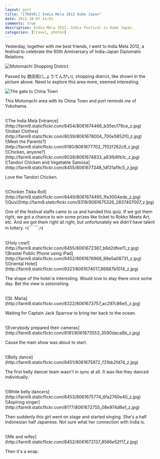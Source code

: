 ```yaml
---
layout: post
title: "[TRAVEL] India Mela 2012 Kobe Japan"
date: 2012-10-07 14:03
comments: true
description: India Mela 2012. India Festival in Kobe Japan.
categories: [travel, photos]
---
```


Yesterday, together with me best friends, I went to India Mela 2012, a festival to celebrate the 60th Anniversary of India-Japan Diplomatic Relations.

![Motomachi Shopping District](http://farm9.staticflickr.com/8040/8061671655_e4293ca54a_z.jpg)

<!-- more -->

Passed by 商店街(しょうてんがい), shopping district, like shown in the picture above. Need to explore this area more, seemed interesting.

![The gate to China Town](http://farm9.staticflickr.com/8032/8061671971_a127c1e281_z.jpg)

This Motomachi area with its China Town and port reminds me of Yokohama. 

<br />
![The India Mela Entrance](http://farm9.staticflickr.com/8454/8061674466_b35ecf79ce_z.jpg)

<br />
![Indian Clothes](http://farm9.staticflickr.com/8039/8061678004_700e5852f0_z.jpg)

<br />
![Meet the Parents?](http://farm9.staticflickr.com/8180/8061677702_7f02f262c9_z.jpg)

<br />
![Chicken, anyone?](http://farm9.staticflickr.com/8039/8061674833_a93fb6fb1c_z.jpg)

<br />
![Tandori Chicken and Vegetable Samosa](http://farm9.staticflickr.com/8455/8061677348_1df31af9c5_z.jpg)

Love the Tandori Chicken.

<br />
![Chicken Tikka Roll](http://farm9.staticflickr.com/8449/8061674495_1fa3004ede_z.jpg)

<br />
![Quiz](http://farm9.staticflickr.com/8319/8061675326_2837407007_z.jpg)

One of the festival staffs came to us and handed this quiz. If we got them right, we got a chance to win some prizes like ticket to Rokko Meets Art, etc. And we got them right all right, but unfortunately we didn't have talent in lottery. ﾍ(￣ ￣;ﾍ)

<br />
![Holy cow!](http://farm9.staticflickr.com/8455/8061672387_b6d2dfee11_z.jpg)

<br />
![Brastel Public Phone using iPad](http://farm9.staticflickr.com/8452/8061676968_88e5a08731_z.jpg)

<br />
![Oriental Hotel](http://farm9.staticflickr.com/8321/8061674017_86887b1014_z.jpg)

The shape of the hotel is interesting. Would love to stay there once some day. Bet the view is astonishing. 

<br />
![St. Maria](http://farm9.staticflickr.com/8322/8061673757_ac297c86e5_z.jpg)

Waiting for Captain Jack Sparrow to bring her back to the ocean.

<br />
![Everybody prepared their cameras](http://farm9.staticflickr.com/8181/8061673553_3590daca8b_z.jpg)

Cause the main show was about to start.

<br />
![Belly dance](http://farm9.staticflickr.com/8451/8061675972_f31bb2fd74_z.jpg)

The first belly dancer team wasn't in sync at all. It was like they danced individually.

<br />
![White belly dancers](http://farm9.staticflickr.com/8453/8061675774_6fa2760e40_z.jpg)

<br />
![Aspiring singer](http://farm9.staticflickr.com/8177/8061672755_08e974d6e1_z.jpg)

Then suddenly this girl went on stage and started singing. She's a half Indonesian half Japanese. Not sure what her connection with India is.

<br />
![Me and wifey](http://farm9.staticflickr.com/8452/8061672137_8566e52f17_z.jpg)

Then it's a wrap.

